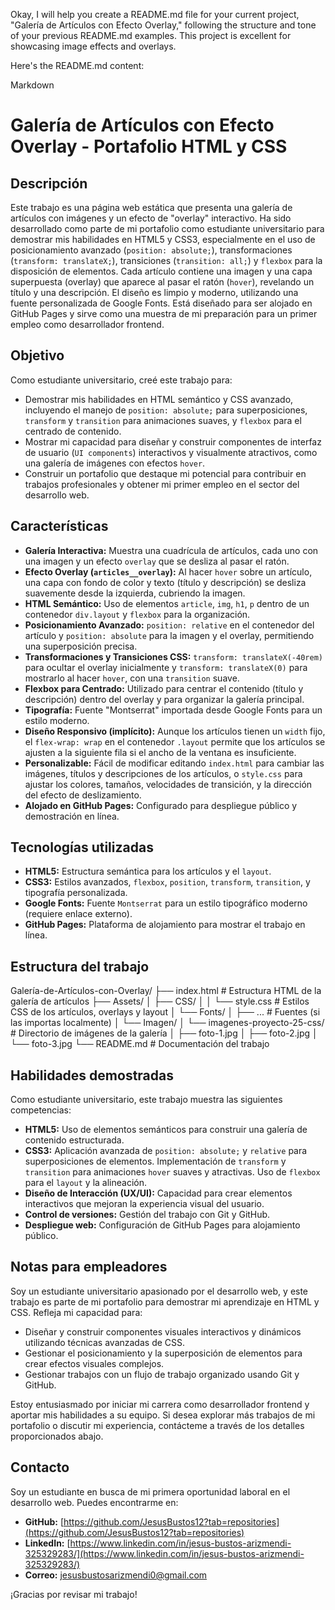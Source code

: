 Okay, I will help you create a README.md file for your current project, "Galería de Artículos con Efecto Overlay," following the structure and tone of your previous README.md examples. This project is excellent for showcasing image effects and overlays.

Here's the README.md content:

Markdown

# Galería de Artículos con Efecto Overlay - Portafolio HTML y CSS

## Descripción
Este trabajo es una página web estática que presenta una galería de artículos con imágenes y un efecto de "overlay" interactivo. Ha sido desarrollado como parte de mi portafolio como estudiante universitario para demostrar mis habilidades en HTML5 y CSS3, especialmente en el uso de posicionamiento avanzado (`position: absolute;`), transformaciones (`transform: translateX;`), transiciones (`transition: all;`) y `flexbox` para la disposición de elementos. Cada artículo contiene una imagen y una capa superpuesta (overlay) que aparece al pasar el ratón (`hover`), revelando un título y una descripción. El diseño es limpio y moderno, utilizando una fuente personalizada de Google Fonts. Está diseñado para ser alojado en GitHub Pages y sirve como una muestra de mi preparación para un primer empleo como desarrollador frontend.

## Objetivo
Como estudiante universitario, creé este trabajo para:

* Demostrar mis habilidades en HTML semántico y CSS avanzado, incluyendo el manejo de `position: absolute;` para superposiciones, `transform` y `transition` para animaciones suaves, y `flexbox` para el centrado de contenido.
* Mostrar mi capacidad para diseñar y construir componentes de interfaz de usuario (`UI components`) interactivos y visualmente atractivos, como una galería de imágenes con efectos `hover`.
* Construir un portafolio que destaque mi potencial para contribuir en trabajos profesionales y obtener mi primer empleo en el sector del desarrollo web.

## Características
* **Galería Interactiva:** Muestra una cuadrícula de artículos, cada uno con una imagen y un efecto `overlay` que se desliza al pasar el ratón.
* **Efecto Overlay (`articles__overlay`):** Al hacer `hover` sobre un artículo, una capa con fondo de color y texto (título y descripción) se desliza suavemente desde la izquierda, cubriendo la imagen.
* **HTML Semántico:** Uso de elementos `article`, `img`, `h1`, `p` dentro de un contenedor `div.layout` y `flexbox` para la organización.
* **Posicionamiento Avanzado:** `position: relative` en el contenedor del artículo y `position: absolute` para la imagen y el overlay, permitiendo una superposición precisa.
* **Transformaciones y Transiciones CSS:** `transform: translateX(-40rem)` para ocultar el overlay inicialmente y `transform: translateX(0)` para mostrarlo al hacer `hover`, con una `transition` suave.
* **Flexbox para Centrado:** Utilizado para centrar el contenido (título y descripción) dentro del overlay y para organizar la galería principal.
* **Tipografía:** Fuente "Montserrat" importada desde Google Fonts para un estilo moderno.
* **Diseño Responsivo (implícito):** Aunque los artículos tienen un `width` fijo, el `flex-wrap: wrap` en el contenedor `.layout` permite que los artículos se ajusten a la siguiente fila si el ancho de la ventana es insuficiente.
* **Personalizable:** Fácil de modificar editando `index.html` para cambiar las imágenes, títulos y descripciones de los artículos, o `style.css` para ajustar los colores, tamaños, velocidades de transición, y la dirección del efecto de deslizamiento.
* **Alojado en GitHub Pages:** Configurado para despliegue público y demostración en línea.

## Tecnologías utilizadas
* **HTML5:** Estructura semántica para los artículos y el `layout`.
* **CSS3:** Estilos avanzados, `flexbox`, `position`, `transform`, `transition`, y tipografía personalizada.
* **Google Fonts:** Fuente `Montserrat` para un estilo tipográfico moderno (requiere enlace externo).
* **GitHub Pages:** Plataforma de alojamiento para mostrar el trabajo en línea.

## Estructura del trabajo
Galería-de-Artículos-con-Overlay/
├── index.html        # Estructura HTML de la galería de artículos
├── Assets/
│   ├── CSS/
│   │   └── style.css # Estilos CSS de los artículos, overlays y layout
│   └── Fonts/
│       ├── ...       # Fuentes (si las importas localmente)
│       └── Imagen/
│           └── imagenes-proyecto-25-css/ # Directorio de imágenes de la galería
│               ├── foto-1.jpg
│               ├── foto-2.jpg
│               └── foto-3.jpg
└── README.md         # Documentación del trabajo


## Habilidades demostradas
Como estudiante universitario, este trabajo muestra las siguientes competencias:

* **HTML5:** Uso de elementos semánticos para construir una galería de contenido estructurada.
* **CSS3:** Aplicación avanzada de `position: absolute;` y `relative` para superposiciones de elementos. Implementación de `transform` y `transition` para animaciones `hover` suaves y atractivas. Uso de `flexbox` para el `layout` y la alineación.
* **Diseño de Interacción (UX/UI):** Capacidad para crear elementos interactivos que mejoran la experiencia visual del usuario.
* **Control de versiones:** Gestión del trabajo con Git y GitHub.
* **Despliegue web:** Configuración de GitHub Pages para alojamiento público.

## Notas para empleadores
Soy un estudiante universitario apasionado por el desarrollo web, y este trabajo es parte de mi portafolio para demostrar mi aprendizaje en HTML y CSS. Refleja mi capacidad para:

* Diseñar y construir componentes visuales interactivos y dinámicos utilizando técnicas avanzadas de CSS.
* Gestionar el posicionamiento y la superposición de elementos para crear efectos visuales complejos.
* Gestionar trabajos con un flujo de trabajo organizado usando Git y GitHub.

Estoy entusiasmado por iniciar mi carrera como desarrollador frontend y aportar mis habilidades a su equipo. Si desea explorar más trabajos de mi portafolio o discutir mi experiencia, contácteme a través de los detalles proporcionados abajo.

## Contacto
Soy un estudiante en busca de mi primera oportunidad laboral en el desarrollo web. Puedes encontrarme en:

* **GitHub:** [https://github.com/JesusBustos12?tab=repositories](https://github.com/JesusBustos12?tab=repositories)
* **LinkedIn:** [https://www.linkedin.com/in/jesus-bustos-arizmendi-325329283/](https://www.linkedin.com/in/jesus-bustos-arizmendi-325329283/)
* **Correo:** jesusbustosarizmendi0@gmail.com

¡Gracias por revisar mi trabajo!
